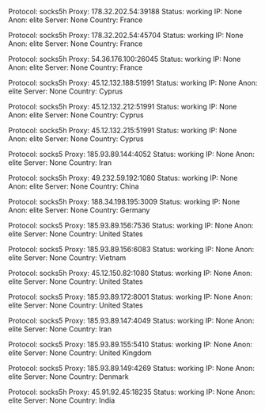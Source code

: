 Protocol: socks5h
Proxy: 178.32.202.54:39188
Status: working
IP: None
Anon: elite
Server: None
Country: France

Protocol: socks5h
Proxy: 178.32.202.54:45704
Status: working
IP: None
Anon: elite
Server: None
Country: France

Protocol: socks5h
Proxy: 54.36.176.100:26045
Status: working
IP: None
Anon: elite
Server: None
Country: France

Protocol: socks5h
Proxy: 45.12.132.188:51991
Status: working
IP: None
Anon: elite
Server: None
Country: Cyprus

Protocol: socks5h
Proxy: 45.12.132.212:51991
Status: working
IP: None
Anon: elite
Server: None
Country: Cyprus

Protocol: socks5h
Proxy: 45.12.132.215:51991
Status: working
IP: None
Anon: elite
Server: None
Country: Cyprus

Protocol: socks5
Proxy: 185.93.89.144:4052
Status: working
IP: None
Anon: elite
Server: None
Country: Iran

Protocol: socks5h
Proxy: 49.232.59.192:1080
Status: working
IP: None
Anon: elite
Server: None
Country: China

Protocol: socks5h
Proxy: 188.34.198.195:3009
Status: working
IP: None
Anon: elite
Server: None
Country: Germany

Protocol: socks5
Proxy: 185.93.89.156:7536
Status: working
IP: None
Anon: elite
Server: None
Country: United States

Protocol: socks5
Proxy: 185.93.89.156:6083
Status: working
IP: None
Anon: elite
Server: None
Country: Vietnam

Protocol: socks5h
Proxy: 45.12.150.82:1080
Status: working
IP: None
Anon: elite
Server: None
Country: United States

Protocol: socks5
Proxy: 185.93.89.172:8001
Status: working
IP: None
Anon: elite
Server: None
Country: United States

Protocol: socks5
Proxy: 185.93.89.147:4049
Status: working
IP: None
Anon: elite
Server: None
Country: Iran

Protocol: socks5
Proxy: 185.93.89.155:5410
Status: working
IP: None
Anon: elite
Server: None
Country: United Kingdom

Protocol: socks5
Proxy: 185.93.89.149:4269
Status: working
IP: None
Anon: elite
Server: None
Country: Denmark

Protocol: socks5h
Proxy: 45.91.92.45:18235
Status: working
IP: None
Anon: elite
Server: None
Country: India


